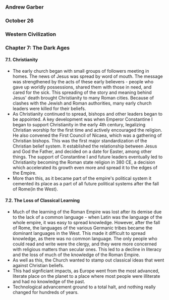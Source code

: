 ### Andrew Garber
### October 26
### Western Civilization
### Chapter 7: The Dark Ages

#### 7.1. Christianity
 - The early church began with small groups of followers meeting in homes. The news of Jesus was spread by word of mouth. The message was strengthened by the acts of these early believers - people who gave up worldly possessions, shared them with those in need, and cared for the sick. This spreading of the story and meaning behind Jesus' death brought Christianity to many Roman cities. Because of clashes with the Jewish and Roman authorities, many early church leaders were killed for their beliefs.
 - As Christianity continued to spread, bishops and other leaders began to be appointed. A key development was when Emperor Constantine I began to support Christianity in the early 4th century, legalizing Christian worship for the first time and actively encouraged the religion. He also convened the First Council of Nicaea, which was a gathering of Christian bishops. This was the first major standardization of the Christian belief system. It established the relationship between Jesus and God the Father, and decided on a date for Easter, among other things. The support of Constantine I and future leaders eventually led to Christianity becoming the Roman state religion in 380 CE, a decision which accelerated its growth even more and spread it to the edges of the Empire.
 - More than this, as it became part of the empire's political system it cemented its place as a part of all future political systems after the fall of Rome(in the West).

#### 7.2. The Loss of Classical Learning
 - Much of the learning of the Roman Empire was lost after its demise due to the lack of a common language - when Latin was the language of the whole empire, it was easy to spread knowledge. However, after the fall of Rome, the languages of the various Germanic tribes became the dominant languages in the West. This made it difficult to spread knowledge, as there was no common language. The only people who could read and write were the clergy, and they were more concerned with religious matters than secular ones. This led to a decline in literacy and the loss of much of the knowledge of the Roman Empire.
 - As well as this, the Church wanted to stamp out classical ideas that went against Christian beliefs.
 - This had signficiant impacts, as Europe went from the most advanced, literate place on the planet to a place where most people were illiterate and had no knowledge of the past.
 - Technological advancement ground to a total halt, and nothing really changed for hundreds of years. 